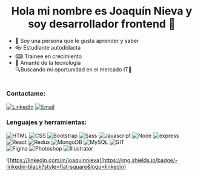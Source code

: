<h1 align="center"> Hola mi nombre es Joaquín Nieva y soy desarrollador frontend 👋 </h1>

- 📖 Soy una persona que le gusta aprender y saber
- 👓 Estudiante autodidacta
- ⌨ Trainee en crecimiento
- 🔌 Amante de la tecnologia
\
🔍Buscando mi oportunidad en el mercado IT🔎

#

<h3 align="left">Contactame:</h3>
<a href="https://linkedin.com/in/joaquinnieva"><img alt="LinkedIn" src="https://img.shields.io/badge/LinkedIn-Joaquín%20Nieva-blue?style=flat-square&logo=linkedin"></a>
<a href="mailto:joacoo.nieva@gmail.com"><img alt="Email" src="https://img.shields.io/badge/Gmail-joacoo.nieva@gmail.com-blue?style=flat-square&logo=gmail"></a>  

### Lenguajes y herramientas:
  ![HTML](https://img.shields.io/badge/-HTML-black?style=flat-square&logo=html5&logoColor=orange)
  ![CSS](https://img.shields.io/badge/-CSS-black?style=flat-square&logo=css3&logoColor=blue)
  ![Bootstrap](https://img.shields.io/badge/-Bootstrap-black?style=flat-square&logo=bootstrap)
  ![Sass](https://img.shields.io/badge/-Sass-black?style=flat-square&logo=sass)
  ![Javascript](https://img.shields.io/badge/-Javascript-black?style=flat-square&logo=javascript)
  ![Node](https://img.shields.io/badge/-Node-black?style=flat-square&logo=node.js)
  ![express](https://img.shields.io/badge/-express-black?style=flat-square&logo=express)
  ![React](https://img.shields.io/badge/-React-black?style=flat-square&logo=react)
  ![Redux](https://img.shields.io/badge/-Redux-black?style=flat-square&logo=redux&logoColor=blue)
  ![MongoDB](https://img.shields.io/badge/-MongoDB-black?style=flat-square&logo=mongodb)
  ![MySQL](https://img.shields.io/badge/-MySQL-black?style=flat-square&logo=mysql)
  ![GIT](https://img.shields.io/badge/-GIT-black?style=flat-square&logo=git)
\
  ![Figma](https://img.shields.io/badge/-Figma-black?style=flat-square&logo=figma)
  ![Photoshop](https://img.shields.io/badge/-Photoshop-black?style=flat-square&logo=adobephotoshop)
  ![Illustrator](https://img.shields.io/badge/-Illustrator-black?style=flat-square&logo=adobeillustrator)
  
![https://linkedin.com/in/joaquinnieva](https://img.shields.io/badge/-linkedin-black?style=flat-square&logo=linkedin)
